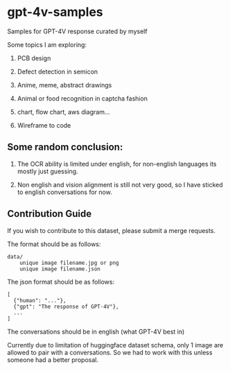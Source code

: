 # gpt-4v-samples
Samples for GPT-4V response curated by myself


Some topics I am exploring:

1. PCB design

2. Defect detection in semicon

3. Anime, meme, abstract drawings

4. Animal or food recognition in captcha fashion

5. chart, flow chart, aws diagram...

6. Wireframe to code

## Some random conclusion:

1. The OCR ability is limited under english, for non-english languages its mostly just guessing.

2. Non english and vision alignment is still not very good, so I have sticked to english conversations for now.


## Contribution Guide

If you wish to contribute to this dataset, please submit a merge requests.

The format should be as follows:

```
data/
    unique image filename.jpg or png
    unique image filename.json
```

The json format should be as follows:

```
[
  {"human": "..."},
  {"gpt": "The response of GPT-4V"},
  ...
]
```

The conversations should be in english (what GPT-4V best in)

Currently due to limitation of huggingface dataset schema, only 1 image are allowed to pair with a conversations. So we had to work with this unless someone had a better proposal.
